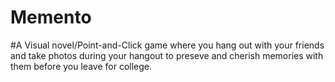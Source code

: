 # Memento
#A Visual novel/Point-and-Click game where you hang out with your friends and take photos during your hangout to preseve and cherish memories with them before you leave for college.
